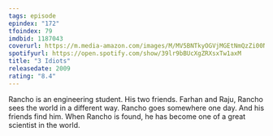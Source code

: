 ```yaml
---
tags: episode
epindex: "172"
tfoindex: 79
imdbid: 1187043
coverurl: https://m.media-amazon.com/images/M/MV5BNTkyOGVjMGEtNmQzZi00NzFlLTlhOWQtODYyMDc2ZGJmYzFhXkEyXkFqcGdeQXVyNjU0OTQ0OTY@._V1_SY300_CR1,0,202,300_.jpg
spotifyurl: https://open.spotify.com/show/39lr9bBUcXgZRXsxTw1axM
title: "3 Idiots"
releasedate: 2009
rating: "8.4"
---
```


Rancho is an engineering student. His two friends. Farhan and Raju, Rancho sees the world in a different way. Rancho goes somewhere one day. And his friends find him. When Rancho is found, he has become one of a great scientist in the world.
